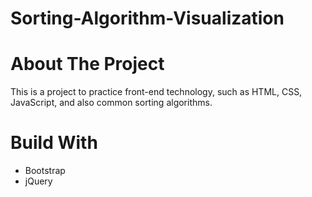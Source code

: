 # Sorting-Algorithm-Visualization

# About The Project
This is a project to practice front-end technology, such as HTML, CSS, JavaScript, and also common sorting algorithms.

# Build With
- Bootstrap
- jQuery
